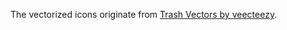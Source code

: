 The vectorized icons originate from [Trash Vectors by veecteezy](https://www.vecteezy.com/free-vector/trash).
